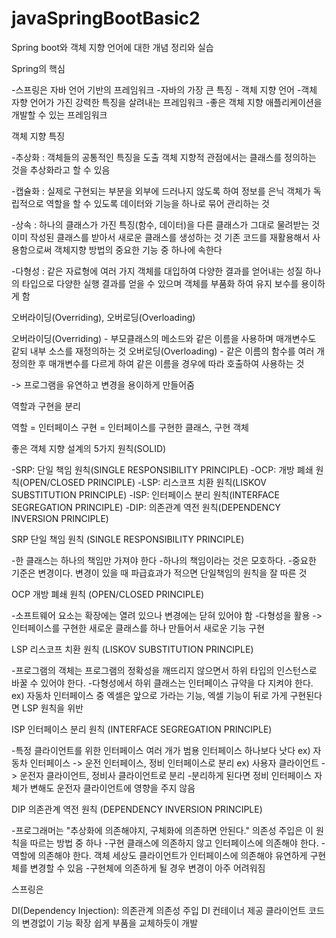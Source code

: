 # javaSpringBootBasic2

Spring boot와 객체 지향 언어에 대한 개념 정리와 실습


Spring의 핵심


-스프링은 자바 언어 기반의 프레임워크
-자바의 가장 큰 특징 - 객체 지향 언어
-객체 자향 언어가 가진 강력한 특징을 살려내는 프레임워크
-좋은 객체 지향 애플리케이션을 개발할 수 있는 프레임워크



객체 지향 특징


-추상화 :
객체들의 공통적인 특징을 도출
객체 지향적 관점에서는 클래스를 정의하는 것을 추상화라고 할 수 있음


-캡슐화 :
실제로 구현되는 부분을 외부에 드러나지 않도록 하여 정보를 은닉
객체가 독립적으로 역할을 할 수 있도록 데이터와 기능을 하나로 묶어 관리하는 것


-상속 :
하나의 클래스가 가진 특징(함수, 데이터)을 다른 클래스가 그대로 물려받는 것
이미 작성된 클래스를 받아서 새로운 클래스를 생성하는 것
기존 코드를 재활용해서 사용함으로써 객체지향 방법의 중요한 기능 중 하나에 속한다



-다형성 :
같은 자료형에 여러 가지 객체를 대입하여 다양한 결과를 얻어내는 성질
하나의 타입으로 다양한 실행 결과를 얻을 수 있으며 객체를 부품화 하여 유지 보수를 용이하게 함


오버라이딩(Overriding), 오버로딩(Overloading)

오버라이딩(Overriding) - 부모클래스의 메소드와 같은 이름을 사용하며 매개변수도 같되 내부 소스를 재정의하는 것
오버로딩(Overloading) - 같은 이름의 함수를 여러 개 정의한 후 매개변수를 다르게 하여 같은 이름을 경우에 따라 호출하여 사용하는 것

-> 프로그램을 유연하고 변경을 용이하게 만들어줌

역할과 구현을 분리 

역할 = 인터페이스
구현 = 인터페이스를 구현한 클래스, 구현 객체




좋은 객체 지향 설계의 5가지 원칙(SOLID)


-SRP: 단일 책임 원칙(SINGLE RESPONSIBILITY PRINCIPLE)
-OCP: 개방 폐쇄 원칙(OPEN/CLOSED PRINCIPLE)
-LSP: 리스코프 치환 원칙(LISKOV SUBSTITUTION PRINCIPLE)
-ISP: 인터페이스 분리 원칙(INTERFACE SEGREGATION PRINCIPLE)
-DIP: 의존관계 역전 원칙(DEPENDENCY INVERSION PRINCIPLE)


SRP 단일 책임 원칙
(SINGLE RESPONSIBILITY PRINCIPLE)


-한 클래스는 하나의 책임만 가져야 한다
-하나의 책임이라는 것은 모호하다.
-중요한 기준은 변경이다. 변경이 있을 때 파급효과가 적으면 단일책임의 원칙을 잘 따른 것


OCP 개방 폐쇄 원칙
(OPEN/CLOSED PRINCIPLE)


-소프트웨어 요소는 확장에는 열려 있으나 변경에는 닫혀 있어야 함
-다형성을 활용 -> 인터페이스를 구현한 새로운 클래스를 하나 만들어서 새로운 기능 구현


LSP 리스코프 치환 원칙
(LISKOV SUBSTITUTION PRINCIPLE)


-프로그램의 객체는 프로그램의 정확성을 깨뜨리지 않으면서 하위 타입의 인스턴스로 바꿀 수 있어야 한다.
-다형성에서 하위 클래스는 인터페이스 규약을 다 지켜야 한다. 
ex) 자동차 인터페이스 중 엑셀은 앞으로 가라는 기능, 엑셀 기능이 뒤로 가게 구현된다면 LSP 원칙을 위반


ISP 인터페이스 분리 원칙
(INTERFACE SEGREGATION PRINCIPLE)


-특정 클라이언트를 위한 인터페이스 여러 개가 범용 인터페이스 하나보다 낫다
ex) 자동차 인터페이스 -> 운전 인터페이스, 정비 인터페이스로 분리
ex) 사용자 클라이언트 -> 운전자 클라이언트, 정비사 클라이언트로 분리
-분리하게 된다면 정비 인터페이스 자체가 변해도 운전자 클라이언트에 영향을 주지 않음


DIP 의존관계 역전 원칙
(DEPENDENCY INVERSION PRINCIPLE)


-프로그래머는 "추상화에 의존해야지, 구체화에 의존하면 안된다." 의존성 주입은 이 원칙을 따르는 방법 중 하나
-구현 클래스에 의존하지 않고 인터페이스에 의존해야 한다.
-역할에 의존해야 한다. 객체 세상도 클라이언트가 인터페이스에 의존해야 유연하게 구현체를 변경할 수 있음
-구현체에 의존하게 될 경우 변경이 아주 어려워짐


스프링은 

DI(Dependency Injection): 의존관계 의존성 주입
DI 컨테이너 제공
클라이언트 코드의 변경없이 기능 확장
쉽게 부품을 교체하듯이 개발







